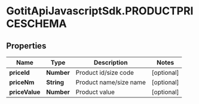 # GotitApiJavascriptSdk.PRODUCTPRICESCHEMA

## Properties

Name | Type | Description | Notes
------------ | ------------- | ------------- | -------------
**priceId** | **Number** | Product id/size code | [optional] 
**priceNm** | **String** | Product name/size name | [optional] 
**priceValue** | **Number** | Product value | [optional] 


